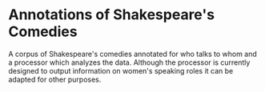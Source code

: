 # Annotations of Shakespeare's Comedies
A corpus of Shakespeare's comedies annotated for who talks to whom and a processor which analyzes the data. Although the processor is currently designed to output information on women's speaking roles it can be adapted for other purposes.
